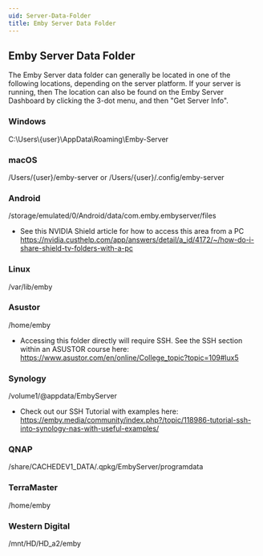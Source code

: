 ```yaml
---
uid: Server-Data-Folder
title: Emby Server Data Folder
---
```


## Emby Server Data Folder

The Emby Server data folder can generally be located in one of the following locations, depending on the server platform. If your server is running, then The location can also be found on the Emby Server Dashboard by clicking the 3-dot menu, and then "Get Server Info".



### Windows
C:\Users\\{user}\AppData\Roaming\Emby-Server

### macOS
/Users/{user}/emby-server or /Users/{user}/.config/emby-server

### Android
/storage/emulated/0/Android/data/com.emby.embyserver/files
 - See this NVIDIA Shield article for how to access this area from a PC https://nvidia.custhelp.com/app/answers/detail/a_id/4172/~/how-do-i-share-shield-tv-folders-with-a-pc

### Linux
/var/lib/emby

### Asustor
/home/emby
 - Accessing this folder directly will require SSH. See the SSH section within an ASUSTOR course here: https://www.asustor.com/en/online/College_topic?topic=109#lux5

### Synology
/volume1/@appdata/EmbyServer
 - Check out our SSH Tutorial with examples here: https://emby.media/community/index.php?/topic/118986-tutorial-ssh-into-synology-nas-with-useful-examples/

### QNAP
/share/CACHEDEV1_DATA/.qpkg/EmbyServer/programdata

### TerraMaster
/home/emby

### Western Digital
/mnt/HD/HD_a2/emby
